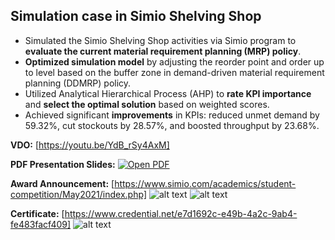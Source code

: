 ## Simulation case in Simio Shelving Shop
* Simulated the Simio Shelving Shop activities via Simio program to **evaluate the current material requirement planning (MRP) policy**.
* **Optimized simulation model** by adjusting the reorder point and order up to level based on the buffer zone in demand-driven material requirement planning (DDMRP) policy.
* Utilized Analytical Hierarchical Process (AHP) to **rate KPI importance** and **select the optimal solution** based on weighted scores.
* Achieved significant **improvements** in KPIs: reduced unmet demand by 59.32%, cut stockouts by 28.57%, and boosted throughput by 23.68%.

**VDO:** [https://youtu.be/YdB_rSy4AxM]

**PDF Presentation Slides:** [![Open PDF](https://github.com/teethavattcp/teethavat_port_data/blob/main/img/badge_pdf.gif)](https://drive.google.com/file/d/1v3cLIyVKjSKIOjJJ75R-OPPTQttsqdnR/view?usp=drive_link)

**Award Announcement:** [https://www.simio.com/academics/student-competition/May2021/index.php]
![alt text](https://github.com/teethavattcp/teethavat_port_data/blob/main/Projects/202105_SimioSimulationCompetition/img/web1.jpg)
![alt text](https://github.com/teethavattcp/teethavat_port_data/blob/main/Projects/202105_SimioSimulationCompetition/img/web2.jpg)

**Certificate:** [https://www.credential.net/e7d1692c-e49b-4a2c-9ab4-fe483facf409]
![alt text](https://github.com/teethavattcp/teethavat_port_data/blob/main/Projects/202105_SimioSimulationCompetition/img/CertMay2021.jpg)
